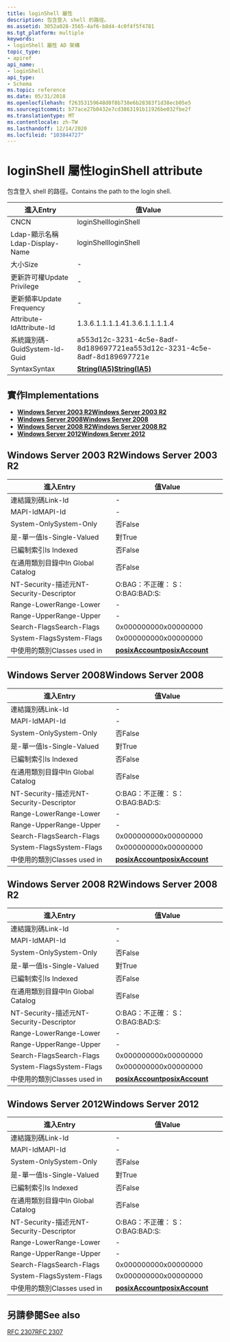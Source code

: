 ```yaml
---
title: loginShell 屬性
description: 包含登入 shell 的路徑。
ms.assetid: 3052a028-3565-4af6-b8d4-4c0f4f5f4781
ms.tgt_platform: multiple
keywords:
- loginShell 屬性 AD 架構
topic_type:
- apiref
api_name:
- loginShell
api_type:
- Schema
ms.topic: reference
ms.date: 05/31/2018
ms.openlocfilehash: f26353159648d0f8b738e6b28383f1d38ecb05e5
ms.sourcegitcommit: b77ace27b0432e7cd3863191b11926be032fbe2f
ms.translationtype: MT
ms.contentlocale: zh-TW
ms.lasthandoff: 12/14/2020
ms.locfileid: "103844727"
---
```

# <a name="loginshell-attribute"></a><span data-ttu-id="3d35b-104">loginShell 屬性</span><span class="sxs-lookup"><span data-stu-id="3d35b-104">loginShell attribute</span></span>

<span data-ttu-id="3d35b-105">包含登入 shell 的路徑。</span><span class="sxs-lookup"><span data-stu-id="3d35b-105">Contains the path to the login shell.</span></span>



| <span data-ttu-id="3d35b-106">進入</span><span class="sxs-lookup"><span data-stu-id="3d35b-106">Entry</span></span> | <span data-ttu-id="3d35b-107">值</span><span class="sxs-lookup"><span data-stu-id="3d35b-107">Value</span></span> |
|-------------------|--------------------------------------|
| <span data-ttu-id="3d35b-108">CN</span><span class="sxs-lookup"><span data-stu-id="3d35b-108">CN</span></span>                | <span data-ttu-id="3d35b-109">loginShell</span><span class="sxs-lookup"><span data-stu-id="3d35b-109">loginShell</span></span>                           |
| <span data-ttu-id="3d35b-110">Ldap-顯示名稱</span><span class="sxs-lookup"><span data-stu-id="3d35b-110">Ldap-Display-Name</span></span> | <span data-ttu-id="3d35b-111">loginShell</span><span class="sxs-lookup"><span data-stu-id="3d35b-111">loginShell</span></span>                           |
| <span data-ttu-id="3d35b-112">大小</span><span class="sxs-lookup"><span data-stu-id="3d35b-112">Size</span></span>              | \-                                   |
| <span data-ttu-id="3d35b-113">更新許可權</span><span class="sxs-lookup"><span data-stu-id="3d35b-113">Update Privilege</span></span>  | \-                                   |
| <span data-ttu-id="3d35b-114">更新頻率</span><span class="sxs-lookup"><span data-stu-id="3d35b-114">Update Frequency</span></span>  | \-                                   |
| <span data-ttu-id="3d35b-115">Attribute-Id</span><span class="sxs-lookup"><span data-stu-id="3d35b-115">Attribute-Id</span></span>      | <span data-ttu-id="3d35b-116">1.3.6.1.1.1.1.4</span><span class="sxs-lookup"><span data-stu-id="3d35b-116">1.3.6.1.1.1.1.4</span></span>                      |
| <span data-ttu-id="3d35b-117">系統識別碼-Guid</span><span class="sxs-lookup"><span data-stu-id="3d35b-117">System-Id-Guid</span></span>    | <span data-ttu-id="3d35b-118">a553d12c-3231-4c5e-8adf-8d189697721e</span><span class="sxs-lookup"><span data-stu-id="3d35b-118">a553d12c-3231-4c5e-8adf-8d189697721e</span></span> |
| <span data-ttu-id="3d35b-119">Syntax</span><span class="sxs-lookup"><span data-stu-id="3d35b-119">Syntax</span></span>            | [<span data-ttu-id="3d35b-120">**String(IA5)**</span><span class="sxs-lookup"><span data-stu-id="3d35b-120">**String(IA5)**</span></span>](s-string-ia5.md)  |



## <a name="implementations"></a><span data-ttu-id="3d35b-121">實作</span><span class="sxs-lookup"><span data-stu-id="3d35b-121">Implementations</span></span>

-   [<span data-ttu-id="3d35b-122">**Windows Server 2003 R2**</span><span class="sxs-lookup"><span data-stu-id="3d35b-122">**Windows Server 2003 R2**</span></span>](#windows-server-2003-r2)
-   [<span data-ttu-id="3d35b-123">**Windows Server 2008**</span><span class="sxs-lookup"><span data-stu-id="3d35b-123">**Windows Server 2008**</span></span>](#windows-server-2008)
-   [<span data-ttu-id="3d35b-124">**Windows Server 2008 R2**</span><span class="sxs-lookup"><span data-stu-id="3d35b-124">**Windows Server 2008 R2**</span></span>](#windows-server-2008-r2)
-   [<span data-ttu-id="3d35b-125">**Windows Server 2012**</span><span class="sxs-lookup"><span data-stu-id="3d35b-125">**Windows Server 2012**</span></span>](#windows-server-2012)

## <a name="windows-server-2003-r2"></a><span data-ttu-id="3d35b-126">Windows Server 2003 R2</span><span class="sxs-lookup"><span data-stu-id="3d35b-126">Windows Server 2003 R2</span></span>



| <span data-ttu-id="3d35b-127">進入</span><span class="sxs-lookup"><span data-stu-id="3d35b-127">Entry</span></span> | <span data-ttu-id="3d35b-128">值</span><span class="sxs-lookup"><span data-stu-id="3d35b-128">Value</span></span> |
|------------------------|---------------------------------------------------|
| <span data-ttu-id="3d35b-129">連結識別碼</span><span class="sxs-lookup"><span data-stu-id="3d35b-129">Link-Id</span></span>                | \-                                                |
| <span data-ttu-id="3d35b-130">MAPI-Id</span><span class="sxs-lookup"><span data-stu-id="3d35b-130">MAPI-Id</span></span>                | \-                                                |
| <span data-ttu-id="3d35b-131">System-Only</span><span class="sxs-lookup"><span data-stu-id="3d35b-131">System-Only</span></span>            | <span data-ttu-id="3d35b-132">否</span><span class="sxs-lookup"><span data-stu-id="3d35b-132">False</span></span>                                             |
| <span data-ttu-id="3d35b-133">是-單一值</span><span class="sxs-lookup"><span data-stu-id="3d35b-133">Is-Single-Valued</span></span>       | <span data-ttu-id="3d35b-134">對</span><span class="sxs-lookup"><span data-stu-id="3d35b-134">True</span></span>                                              |
| <span data-ttu-id="3d35b-135">已編制索引</span><span class="sxs-lookup"><span data-stu-id="3d35b-135">Is Indexed</span></span>             | <span data-ttu-id="3d35b-136">否</span><span class="sxs-lookup"><span data-stu-id="3d35b-136">False</span></span>                                             |
| <span data-ttu-id="3d35b-137">在通用類別目錄中</span><span class="sxs-lookup"><span data-stu-id="3d35b-137">In Global Catalog</span></span>      | <span data-ttu-id="3d35b-138">否</span><span class="sxs-lookup"><span data-stu-id="3d35b-138">False</span></span>                                             |
| <span data-ttu-id="3d35b-139">NT-Security-描述元</span><span class="sxs-lookup"><span data-stu-id="3d35b-139">NT-Security-Descriptor</span></span> | <span data-ttu-id="3d35b-140">O:BAG：不正確： S：</span><span class="sxs-lookup"><span data-stu-id="3d35b-140">O:BAG:BAD:S:</span></span>                                      |
| <span data-ttu-id="3d35b-141">Range-Lower</span><span class="sxs-lookup"><span data-stu-id="3d35b-141">Range-Lower</span></span>            | \-                                                |
| <span data-ttu-id="3d35b-142">Range-Upper</span><span class="sxs-lookup"><span data-stu-id="3d35b-142">Range-Upper</span></span>            | \-                                                |
| <span data-ttu-id="3d35b-143">Search-Flags</span><span class="sxs-lookup"><span data-stu-id="3d35b-143">Search-Flags</span></span>           | <span data-ttu-id="3d35b-144">0x00000000</span><span class="sxs-lookup"><span data-stu-id="3d35b-144">0x00000000</span></span>                                        |
| <span data-ttu-id="3d35b-145">System-Flags</span><span class="sxs-lookup"><span data-stu-id="3d35b-145">System-Flags</span></span>           | <span data-ttu-id="3d35b-146">0x00000000</span><span class="sxs-lookup"><span data-stu-id="3d35b-146">0x00000000</span></span>                                        |
| <span data-ttu-id="3d35b-147">中使用的類別</span><span class="sxs-lookup"><span data-stu-id="3d35b-147">Classes used in</span></span>        | [<span data-ttu-id="3d35b-148">**posixAccount**</span><span class="sxs-lookup"><span data-stu-id="3d35b-148">**posixAccount**</span></span>](c-posixaccount.md)<br/> |



## <a name="windows-server-2008"></a><span data-ttu-id="3d35b-149">Windows Server 2008</span><span class="sxs-lookup"><span data-stu-id="3d35b-149">Windows Server 2008</span></span>



| <span data-ttu-id="3d35b-150">進入</span><span class="sxs-lookup"><span data-stu-id="3d35b-150">Entry</span></span> | <span data-ttu-id="3d35b-151">值</span><span class="sxs-lookup"><span data-stu-id="3d35b-151">Value</span></span> |
|------------------------|---------------------------------------------------|
| <span data-ttu-id="3d35b-152">連結識別碼</span><span class="sxs-lookup"><span data-stu-id="3d35b-152">Link-Id</span></span>                | \-                                                |
| <span data-ttu-id="3d35b-153">MAPI-Id</span><span class="sxs-lookup"><span data-stu-id="3d35b-153">MAPI-Id</span></span>                | \-                                                |
| <span data-ttu-id="3d35b-154">System-Only</span><span class="sxs-lookup"><span data-stu-id="3d35b-154">System-Only</span></span>            | <span data-ttu-id="3d35b-155">否</span><span class="sxs-lookup"><span data-stu-id="3d35b-155">False</span></span>                                             |
| <span data-ttu-id="3d35b-156">是-單一值</span><span class="sxs-lookup"><span data-stu-id="3d35b-156">Is-Single-Valued</span></span>       | <span data-ttu-id="3d35b-157">對</span><span class="sxs-lookup"><span data-stu-id="3d35b-157">True</span></span>                                              |
| <span data-ttu-id="3d35b-158">已編制索引</span><span class="sxs-lookup"><span data-stu-id="3d35b-158">Is Indexed</span></span>             | <span data-ttu-id="3d35b-159">否</span><span class="sxs-lookup"><span data-stu-id="3d35b-159">False</span></span>                                             |
| <span data-ttu-id="3d35b-160">在通用類別目錄中</span><span class="sxs-lookup"><span data-stu-id="3d35b-160">In Global Catalog</span></span>      | <span data-ttu-id="3d35b-161">否</span><span class="sxs-lookup"><span data-stu-id="3d35b-161">False</span></span>                                             |
| <span data-ttu-id="3d35b-162">NT-Security-描述元</span><span class="sxs-lookup"><span data-stu-id="3d35b-162">NT-Security-Descriptor</span></span> | <span data-ttu-id="3d35b-163">O:BAG：不正確： S：</span><span class="sxs-lookup"><span data-stu-id="3d35b-163">O:BAG:BAD:S:</span></span>                                      |
| <span data-ttu-id="3d35b-164">Range-Lower</span><span class="sxs-lookup"><span data-stu-id="3d35b-164">Range-Lower</span></span>            | \-                                                |
| <span data-ttu-id="3d35b-165">Range-Upper</span><span class="sxs-lookup"><span data-stu-id="3d35b-165">Range-Upper</span></span>            | \-                                                |
| <span data-ttu-id="3d35b-166">Search-Flags</span><span class="sxs-lookup"><span data-stu-id="3d35b-166">Search-Flags</span></span>           | <span data-ttu-id="3d35b-167">0x00000000</span><span class="sxs-lookup"><span data-stu-id="3d35b-167">0x00000000</span></span>                                        |
| <span data-ttu-id="3d35b-168">System-Flags</span><span class="sxs-lookup"><span data-stu-id="3d35b-168">System-Flags</span></span>           | <span data-ttu-id="3d35b-169">0x00000000</span><span class="sxs-lookup"><span data-stu-id="3d35b-169">0x00000000</span></span>                                        |
| <span data-ttu-id="3d35b-170">中使用的類別</span><span class="sxs-lookup"><span data-stu-id="3d35b-170">Classes used in</span></span>        | [<span data-ttu-id="3d35b-171">**posixAccount**</span><span class="sxs-lookup"><span data-stu-id="3d35b-171">**posixAccount**</span></span>](c-posixaccount.md)<br/> |



## <a name="windows-server-2008-r2"></a><span data-ttu-id="3d35b-172">Windows Server 2008 R2</span><span class="sxs-lookup"><span data-stu-id="3d35b-172">Windows Server 2008 R2</span></span>



| <span data-ttu-id="3d35b-173">進入</span><span class="sxs-lookup"><span data-stu-id="3d35b-173">Entry</span></span> | <span data-ttu-id="3d35b-174">值</span><span class="sxs-lookup"><span data-stu-id="3d35b-174">Value</span></span> |
|------------------------|---------------------------------------------------|
| <span data-ttu-id="3d35b-175">連結識別碼</span><span class="sxs-lookup"><span data-stu-id="3d35b-175">Link-Id</span></span>                | \-                                                |
| <span data-ttu-id="3d35b-176">MAPI-Id</span><span class="sxs-lookup"><span data-stu-id="3d35b-176">MAPI-Id</span></span>                | \-                                                |
| <span data-ttu-id="3d35b-177">System-Only</span><span class="sxs-lookup"><span data-stu-id="3d35b-177">System-Only</span></span>            | <span data-ttu-id="3d35b-178">否</span><span class="sxs-lookup"><span data-stu-id="3d35b-178">False</span></span>                                             |
| <span data-ttu-id="3d35b-179">是-單一值</span><span class="sxs-lookup"><span data-stu-id="3d35b-179">Is-Single-Valued</span></span>       | <span data-ttu-id="3d35b-180">對</span><span class="sxs-lookup"><span data-stu-id="3d35b-180">True</span></span>                                              |
| <span data-ttu-id="3d35b-181">已編制索引</span><span class="sxs-lookup"><span data-stu-id="3d35b-181">Is Indexed</span></span>             | <span data-ttu-id="3d35b-182">否</span><span class="sxs-lookup"><span data-stu-id="3d35b-182">False</span></span>                                             |
| <span data-ttu-id="3d35b-183">在通用類別目錄中</span><span class="sxs-lookup"><span data-stu-id="3d35b-183">In Global Catalog</span></span>      | <span data-ttu-id="3d35b-184">否</span><span class="sxs-lookup"><span data-stu-id="3d35b-184">False</span></span>                                             |
| <span data-ttu-id="3d35b-185">NT-Security-描述元</span><span class="sxs-lookup"><span data-stu-id="3d35b-185">NT-Security-Descriptor</span></span> | <span data-ttu-id="3d35b-186">O:BAG：不正確： S：</span><span class="sxs-lookup"><span data-stu-id="3d35b-186">O:BAG:BAD:S:</span></span>                                      |
| <span data-ttu-id="3d35b-187">Range-Lower</span><span class="sxs-lookup"><span data-stu-id="3d35b-187">Range-Lower</span></span>            | \-                                                |
| <span data-ttu-id="3d35b-188">Range-Upper</span><span class="sxs-lookup"><span data-stu-id="3d35b-188">Range-Upper</span></span>            | \-                                                |
| <span data-ttu-id="3d35b-189">Search-Flags</span><span class="sxs-lookup"><span data-stu-id="3d35b-189">Search-Flags</span></span>           | <span data-ttu-id="3d35b-190">0x00000000</span><span class="sxs-lookup"><span data-stu-id="3d35b-190">0x00000000</span></span>                                        |
| <span data-ttu-id="3d35b-191">System-Flags</span><span class="sxs-lookup"><span data-stu-id="3d35b-191">System-Flags</span></span>           | <span data-ttu-id="3d35b-192">0x00000000</span><span class="sxs-lookup"><span data-stu-id="3d35b-192">0x00000000</span></span>                                        |
| <span data-ttu-id="3d35b-193">中使用的類別</span><span class="sxs-lookup"><span data-stu-id="3d35b-193">Classes used in</span></span>        | [<span data-ttu-id="3d35b-194">**posixAccount**</span><span class="sxs-lookup"><span data-stu-id="3d35b-194">**posixAccount**</span></span>](c-posixaccount.md)<br/> |



## <a name="windows-server-2012"></a><span data-ttu-id="3d35b-195">Windows Server 2012</span><span class="sxs-lookup"><span data-stu-id="3d35b-195">Windows Server 2012</span></span>



| <span data-ttu-id="3d35b-196">進入</span><span class="sxs-lookup"><span data-stu-id="3d35b-196">Entry</span></span> | <span data-ttu-id="3d35b-197">值</span><span class="sxs-lookup"><span data-stu-id="3d35b-197">Value</span></span> |
|------------------------|---------------------------------------------------|
| <span data-ttu-id="3d35b-198">連結識別碼</span><span class="sxs-lookup"><span data-stu-id="3d35b-198">Link-Id</span></span>                | \-                                                |
| <span data-ttu-id="3d35b-199">MAPI-Id</span><span class="sxs-lookup"><span data-stu-id="3d35b-199">MAPI-Id</span></span>                | \-                                                |
| <span data-ttu-id="3d35b-200">System-Only</span><span class="sxs-lookup"><span data-stu-id="3d35b-200">System-Only</span></span>            | <span data-ttu-id="3d35b-201">否</span><span class="sxs-lookup"><span data-stu-id="3d35b-201">False</span></span>                                             |
| <span data-ttu-id="3d35b-202">是-單一值</span><span class="sxs-lookup"><span data-stu-id="3d35b-202">Is-Single-Valued</span></span>       | <span data-ttu-id="3d35b-203">對</span><span class="sxs-lookup"><span data-stu-id="3d35b-203">True</span></span>                                              |
| <span data-ttu-id="3d35b-204">已編制索引</span><span class="sxs-lookup"><span data-stu-id="3d35b-204">Is Indexed</span></span>             | <span data-ttu-id="3d35b-205">否</span><span class="sxs-lookup"><span data-stu-id="3d35b-205">False</span></span>                                             |
| <span data-ttu-id="3d35b-206">在通用類別目錄中</span><span class="sxs-lookup"><span data-stu-id="3d35b-206">In Global Catalog</span></span>      | <span data-ttu-id="3d35b-207">否</span><span class="sxs-lookup"><span data-stu-id="3d35b-207">False</span></span>                                             |
| <span data-ttu-id="3d35b-208">NT-Security-描述元</span><span class="sxs-lookup"><span data-stu-id="3d35b-208">NT-Security-Descriptor</span></span> | <span data-ttu-id="3d35b-209">O:BAG：不正確： S：</span><span class="sxs-lookup"><span data-stu-id="3d35b-209">O:BAG:BAD:S:</span></span>                                      |
| <span data-ttu-id="3d35b-210">Range-Lower</span><span class="sxs-lookup"><span data-stu-id="3d35b-210">Range-Lower</span></span>            | \-                                                |
| <span data-ttu-id="3d35b-211">Range-Upper</span><span class="sxs-lookup"><span data-stu-id="3d35b-211">Range-Upper</span></span>            | \-                                                |
| <span data-ttu-id="3d35b-212">Search-Flags</span><span class="sxs-lookup"><span data-stu-id="3d35b-212">Search-Flags</span></span>           | <span data-ttu-id="3d35b-213">0x00000000</span><span class="sxs-lookup"><span data-stu-id="3d35b-213">0x00000000</span></span>                                        |
| <span data-ttu-id="3d35b-214">System-Flags</span><span class="sxs-lookup"><span data-stu-id="3d35b-214">System-Flags</span></span>           | <span data-ttu-id="3d35b-215">0x00000000</span><span class="sxs-lookup"><span data-stu-id="3d35b-215">0x00000000</span></span>                                        |
| <span data-ttu-id="3d35b-216">中使用的類別</span><span class="sxs-lookup"><span data-stu-id="3d35b-216">Classes used in</span></span>        | [<span data-ttu-id="3d35b-217">**posixAccount**</span><span class="sxs-lookup"><span data-stu-id="3d35b-217">**posixAccount**</span></span>](c-posixaccount.md)<br/> |



## <a name="see-also"></a><span data-ttu-id="3d35b-218">另請參閱</span><span class="sxs-lookup"><span data-stu-id="3d35b-218">See also</span></span>

<dl> <dt>

[<span data-ttu-id="3d35b-219">RFC 2307</span><span class="sxs-lookup"><span data-stu-id="3d35b-219">RFC 2307</span></span>](https://www.ietf.org/rfc/rfc2307.txt)
</dt> </dl>

 

 





